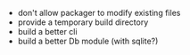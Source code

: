 - don't allow packager to modify existing files
- provide a temporary build directory
- build a better cli
- build a better Db module (with sqlite?)
